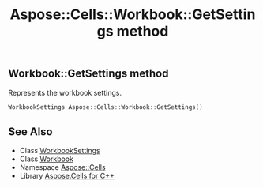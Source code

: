 ﻿---
title: Aspose::Cells::Workbook::GetSettings method
linktitle: GetSettings
second_title: Aspose.Cells for C++ API Reference
description: 'Aspose::Cells::Workbook::GetSettings method. Represents the workbook settings in C++.'
type: docs
weight: 600
url: /cpp/aspose.cells/workbook/getsettings/
---
## Workbook::GetSettings method


Represents the workbook settings.

```cpp
WorkbookSettings Aspose::Cells::Workbook::GetSettings()
```

## See Also

* Class [WorkbookSettings](../../workbooksettings/)
* Class [Workbook](../)
* Namespace [Aspose::Cells](../../)
* Library [Aspose.Cells for C++](../../../)
